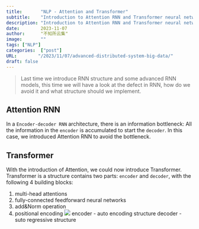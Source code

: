 ```yaml
---
title:       "NLP - Attention and Transformer"
subtitle:    "Introduction to Attention RNN and Transformer neural network"
description: "Introduction to Attention RNN and Transformer neural network"
date:        2023-11-07
author:      "不知所云集"
image:       ""
tags: ["NLP"]
categories:  ["post"]
URL:        "/2023/11/07/advanced-distributed-system-big-data/"
draft: false
---
```


>Last time we introduce RNN structure and some advanced RNN models, this time we will have a look at the defect in RNN, how do we avoid it and what structure should we implement.

<!--more-->
## Attention RNN

In a `Encoder-decoder RNN` architecture, there is an information bottleneck: All the information in the `encoder` is accumulated to start the `decoder`. In this case, we introduced Attention RNN to avoid the bottleneck.

## Transformer

With the introduction of Attention, we could now introduce Transformer.
Transformer is a structure contains two parts: `encoder` and `decoder`, with the following 4 building blocks:
1. multi-head attentions
2. fully-connected feedforward neural networks
3. add&Norm operation
4. positional encoding
![](/img/transformer/transformer.png)
encoder - auto encoding structure
decoder - suto regressive structure